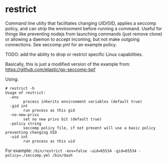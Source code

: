 # restrict

Command line utiity that facilitates changing UID/GID, applies a seccomp policy, and can strip the environment before running a command. Useful for things like preventing nodejs from launching commands (just remove clone) or allowing a daemon to accept incoming, but not make outgoing connections. See seccomp.yml for an example policy.

TODO: add the ability to drop or restrict specific Linux capabilities.

Basically, this is just a modified version of the example from: https://github.com/elastic/go-seccomp-bpf

Using:

```
# restrict -h
Usage of restrict:
  -env
    	process inherits environment variables (default true)
  -gid int
    	run process as this gid
  -no-new-privs
    	set no new privs bit (default true)
  -policy string
    	seccomp policy file, if not present will use a basic policy preventing changing UID
  -uid int
    	run process as this uid
```

For example: `/bin/restrict -env=false -uid=65534 -gid=65534 -policy=./seccomp.yml /bin/dash`